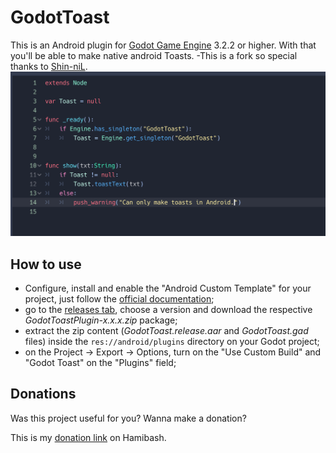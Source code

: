 GodotToast 
==========
This is an Android plugin for [Godot Game Engine](https://godotengine.org/) 3.2.2 or higher. With that you'll be able to make native android Toasts.
-This is a fork so special thanks to [Shin-niL](https://github.com/Shin-NiL/Godot-Android-Share-Plugin).
![Image Sharing Screenshot](/media/screenshot.png "Image Sharing Screenshot")


How to use
----------

- Configure, install  and enable the "Android Custom Template" for your project, just follow the [official documentation](https://docs.godotengine.org/en/latest/getting_started/workflow/export/android_custom_build.html);
- go to the [releases tab](https://github.com/4rombusiness/Godot-Android-Toast/releases/tag/v1.0.0), choose a version and download the respective _GodotToastPlugin-x.x.x.zip_ package;
- extract the zip content (_GodotToast.release.aar_ and _GodotToast.gad_ files) inside the ```res://android/plugins``` directory on your Godot project;
- on the Project -> Export -> Options, turn on the "Use Custom Build" and "Godot Toast" on the "Plugins" field;

Donations
---------
Was this project useful for you? Wanna make a donation?

This is my [donation link](https://hamibash.com/Sarbala_studio) on Hamibash.

